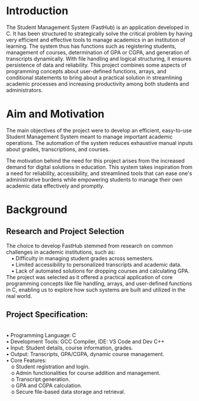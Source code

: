 <h1>Introduction</h1>
The Student Management System (FastHub) is an application developed in C. It has been
structured to strategically solve the critical problem by having very efficient and effective
tools to manage academics in an institution of learning. The system thus has functions
such as registering students, management of courses, determination of GPA or CGPA, and
generation of transcripts dynamically. With file handling and logical structuring, it ensures
persistence of data and reliability. This project combines some aspects of programming
concepts about user-defined functions, arrays, and conditional statements
to bring about a practical solution in streamlining academic processes
and increasing productivity among both students and administrators.

<h1>Aim and Motivation</h1>
The main objectives of the project were to develop an efficient, easy-to-use Student
Management System meant to manage important academic operations. The automation of
the system reduces exhaustive manual inputs about grades, transcriptions, and courses.

The motivation behind the need for this project arises from the increased demand for
digital solutions in education. This system takes inspiration from a need for reliability,
accessibility, and streamlined tools that can ease one's administrative burdens while
empowering students to manage their own academic data effectively and promptly.

<h1>Background</h1>
<h2>Research and Project Selection</h2>

The choice to develop FastHub stemmed from research on common challenges in
academic institutions, such as:
<br>
&emsp;• Difficulty in managing student grades across semesters.
<br>
&emsp;• Limited accessibility to personalized transcripts and academic data.
<br>
&emsp;• Lack of automated solutions for dropping courses and calculating GPA.
<br>
The project was selected as it offered a practical application of core programming
concepts like file handling, arrays, and user-defined functions in C, enabling us to explore
how such systems are built and utilized in the real world.

<h2>Project Specification:</h2> 
<br>
• Programming Language: C
<br>
• Development Tools: GCC Compiler, IDE: VS Code and Dev C++
<br>
• Input: Student details, course information, grades.
<br>
• Output: Transcripts, GPA/CGPA, dynamic course management.
<br>
• Core Features:
<br>
&emsp;o Student registration and login.
<br>
&emsp;o Admin functionalities for course addition and management.
<br>
&emsp;o Transcript generation.
<br>
&emsp;o GPA and CGPA calculation.
<br>
&emsp;o Secure file-based data storage and retrieval.
